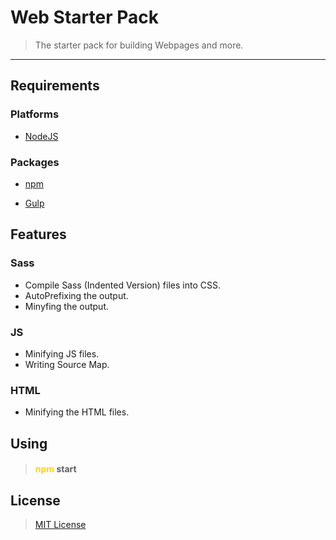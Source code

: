 # Web Starter Pack

> The starter pack for building Webpages and more.

<hr>

## Requirements

### Platforms

* [NodeJS](https://nodejs.org/)

### Packages

* [npm](https://www.npmjs.com/)

* [Gulp](https://gulpjs.com/)

## Features 

### Sass
* Compile Sass (Indented Version) files into CSS.
* AutoPrefixing the output.
* Minyfing the output.

### JS
* Minifying JS files.
* Writing Source Map.

### HTML
* Minifying the HTML files.


## Using

> <h4><span style="color: #FED218;">npm</span> start</h4>

## License 

> [MIT License](https://raw.githubusercontent.com/N-a-r-w-i-n/Web-Starter-Pack/master/LICENSE)